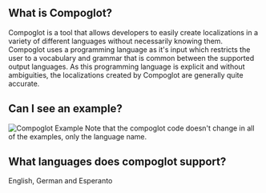 ## What is Compoglot?
Compoglot is a tool that allows developers to easily create localizations in a variety of different languages without necessarily knowing them. Compoglot uses a programming language as it's input which restricts the user to a vocabulary and grammar that is common between the supported output languages. As this programming language is explicit and without ambiguities, the localizations created by Compoglot are generally quite accurate.


## Can I see an example?
![Compoglot Example](http://i.imgur.com/ger2qzy.png)
Note that the compoglot code doesn't change in all of the examples, only the language name.


## What languages does compoglot support?
English, German and Esperanto

